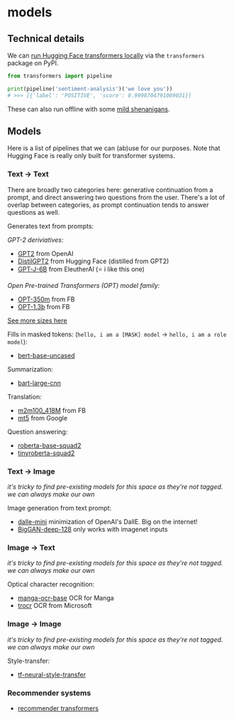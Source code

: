 # models

## Technical details

We can [run Hugging Face transformers
locally](https://huggingface.co/docs/transformers/installation) via the
`transformers` package on PyPI.

```python
from transformers import pipeline

print(pipeline('sentiment-analysis')('we love you'))
# >>> [{'label': 'POSITIVE', 'score': 0.9998704791069031}]
```

These can also run offline with some [mild
shenanigans](https://huggingface.co/docs/transformers/installation#offline-mode).

## Models

Here is a list of pipelines that we can (ab)use for our purposes. Note that
Hugging Face is really only built for transformer systems.

### Text → Text

There are broadly two categories here: generative continuation from a prompt,
and direct answering two questions from the user. There's a lot of overlap
between categories, as prompt continuation tends to answer questions as well.

Generates text from prompts:

_GPT-2 deriviatives:_

- [GPT2](https://huggingface.co/gpt2) from OpenAI
- [DistilGPT2](https://huggingface.co/distilgpt2) from Hugging Face (distilled from GPT2)
- [GPT-J-6B](https://huggingface.co/EleutherAI/gpt-j-6B) from EleutherAI (⭐️ i like this one)

_Open Pre-trained Transformers (OPT) model family:_

- [OPT-350m](https://huggingface.co/facebook/opt-350m) from FB
- [OPT-1.3b](https://huggingface.co/facebook/opt-1.3b) from FB

[See more sizes here](https://huggingface.co/models?arxiv=arxiv:2205.01068)

Fills in masked tokens:
(`hello, i am a [MASK] model` → `hello, i am a role model`):

- [bert-base-uncased](https://huggingface.co/bert-base-uncased)

Summarization:

- [bart-large-cnn](https://huggingface.co/facebook/bart-large-cnn)

Translation:

- [m2m100_418M](https://huggingface.co/facebook/m2m100_418M) from FB
- [mt5](https://huggingface.co/google/mt5-base) from Google


Question answering:

- [roberta-base-squad2](https://huggingface.co/deepset/roberta-base-squad2)
- [tinyroberta-squad2](https://huggingface.co/deepset/tinyroberta-squad2)


### Text → Image

_it's tricky to find pre-existing models for this space as they're not tagged. we can always make our own_

Image generation from text prompt:

- [dalle-mini](https://huggingface.co/dalle-mini/dalle-mini) minimization of OpenAI's DallE. Big on the internet!
- [BigGAN-deep-128](https://huggingface.co/osanseviero/BigGAN-deep-128) only works with imagenet inputs

### Image → Text

_it's tricky to find pre-existing models for this space as they're not tagged. we can always make our own_

Optical character recognition:

- [manga-ocr-base](https://huggingface.co/kha-white/manga-ocr-base) OCR for Manga
- [trocr](https://huggingface.co/microsoft/trocr-base-printed) OCR from Microsoft

### Image → Image

_it's tricky to find pre-existing models for this space as they're not tagged. we can always make our own_

Style-transfer:

- [tf-neural-style-transfer](https://huggingface.co/Shamima/tf-neural-style-transfer)

### Recommender systems

- [recommender transformers](https://huggingface.co/keras-io/recommender-transformers)
